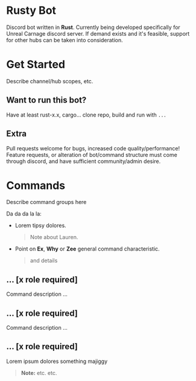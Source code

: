 # Rusty Bot

Discord bot written in **Rust**. Currently being developed specifically for Unreal Carnage discord server. If demand exists and it's feasible, support for other hubs can be taken into consideration.


# Get Started

Describe channel/hub scopes, etc.

## Want to run this bot?

Have at least rust-x.x, cargo... clone repo, build and run with `...` 

## Extra

Pull requests welcome for bugs, increased code quality/performance!
Feature requests, or alteration of bot/command structure must come through discord, and have sufficient community/admin desire.


# Commands

Describe command groups here

Da da da la la:

- Lorem tipsy dolores.
	> Note about Lauren.

- Point on **Ex**, **Why** or **Zee** general command characteristic.
	> and details

## ... [x role required]

Command description ...

## ... [x role required]

Command description ...

## ... [x role required]

Lorem ipsum dolores something majiggy
> **Note:** etc. etc.

